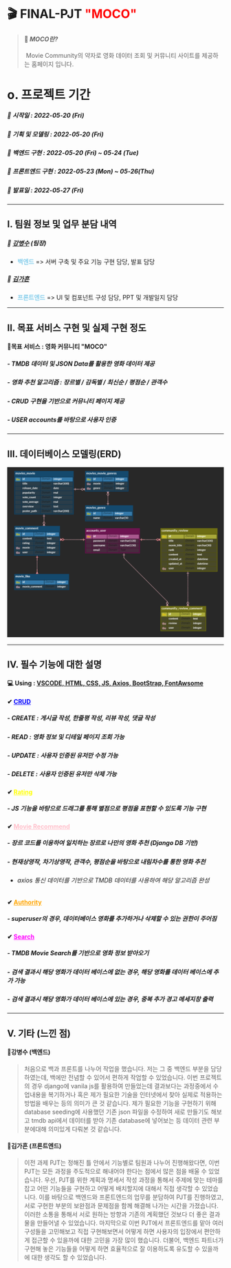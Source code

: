# 🎬 FINAL-PJT <span style="color:red">"MOCO"</span>

> #### 🔹 ***MOCO란?*** 
>
> ​				Movie Community의 약자로 영화 데이터 조회 및 커뮤니티 사이트를 제공하는 홈페이지 입니다.





# 	o. 프로젝트 기간

##### 			💜 시작일 : 2022-05-20 (Fri)

##### 			🧡 기획 및 모델링 : 2022-05-20 (Fri)

##### 			💛 백엔드 구현 : 2022-05-20 (Fri) ~  05-24 (Tue)

##### 			💚 프론트엔드 구현 : 2022-05-23 (Mon) ~ 05-26(Thu)

##### 			💙 발표일 : 2022-05-27 (Fri)



---



## 	I. 팀원 정보 및 업무 분담 내역

##### 			🤴 <u>강병수</u> (팀장) 

   -  <span style="color:skyblue">**백엔드**</span> => 서버 구축 및 주요 기능 구현 담당, 발표 담당

##### 			👸 <u>김가흔</u> 

- <span style="color:skyblue">**프론트엔드** </span>=> UI 및 컴포넌트 구성 담당, PPT 및 개발일지 담당



---



## 	II. 목표 서비스 구현 및 실제 구현 정도

#### 			🎯목표 서비스 : 영화 커뮤니티 "MOCO"

##### 							-  TMDB 데이터 및 JSON Data를 활용한 영화 데이터 제공

##### 							-  영화 추천 알고리즘 : 장르별 / 감독별 / 최신순 / 평점순 / 관객수

##### 							-  CRUD 구현을 기반으로 커뮤니티 페이지 제공

##### 							-  USER accounts를 바탕으로 사용자 인증 



---



## 	III. 데이터베이스 모델링(ERD)



![image-20220520152302252](README.assets/image-20220520152302252.png)



---



## 	IV. 필수 기능에 대한 설명

#### 			💻 Using : <u>VSCODE, HTML, CSS, JS, Axios, BootStrap, FontAwsome</u>

#### 			✔   <span style="color:blue"><u>CRUD</u></span>

##### 						-	*CREATE*  : 게시글 작성, 한줄평 작성, 리뷰 작성, 댓글 작성

##### 						-	*READ*  : 영화 정보 및 디테일 페이지 조회 가능

##### 						-	*UPDATE*  : 사용자 인증된 유저만 수정 가능

##### 						-	*DELETE*  :  사용자 인증된 유저만 삭제 가능



#### 			✔   <span style="color:yellow"><u>Rating</u></span>

##### 						-	JS 기능을 바탕으로 드래그를 통해 별점으로  평점을 표현할 수 있도록 기능 구현



#### 			✔   <span style="color:pink"><u>Movie Recommend</u></span>

##### 						-	장르 코드를 이용하여 일치하는 장르로 나만의 영화 추천 (Django DB 기반)

##### 						-	현재상영작, 차기상영작, 관객수, 평점순을 바탕으로 내림차수를 통한 영화 추천

- ###### axios 통신 데이터를 기반으로 TMDB 데이터를 사용하여 해당 알고리즘 완성



#### ✔   <span style="color:orange"><u>Authority</u></span>

##### -    superuser의 경우, 데이터베이스 영화를 추가하거나 삭제할 수 있는 권한이 주어짐



#### ✔   <span style="color:magenta"><u>Search</u></span>

##### -    TMDB Movie Search를 기반으로 영화 정보 받아오기

##### -    검색 결과시 해당 영화가 데이터 베이스에 없는 경우, 해당 영화를 데이터 베이스에 추가 가능

##### -    검색 결과시 해당 영화가 데이터 베이스에 있는 경우, 중복 추가 경고 메세지창 출력



---



## 	V. 기타 (느낀 점)

#### 			🤴강병수 (백엔드)

> 처음으로 백과 프론트를 나누어 작업을  했습니다.  저는 그 중 백엔드 부분을 담당하였는데, 백에만 전념할 수 있어서 편하게  작업할 수 있었습니다. 이번 프로젝트의 경우 django에 vanila js를 활용하여 만들었는데 결과보다는 과정중에서 수업내용을 복기하거나 혹은 제가 필요한 기술을 인터넷에서 찾아 실제로 적용하는방법을 배우는 등의 의미가 큰 것 같습니다. 제가 필요한 기능을 구현하기 위해 database seeding에 사용했던 기존 json 파일을 수정하여 새로 만들기도 해보고 tmdb api에서 데이터를 받아 기존 database에 넣어보는 등 데이터 관련 부분에대해 의미있게 다뤄본 것 같습니다.

#### 			👸김가흔 (프론트엔드)

> 이전 과제 PJT는 정해진 틀 안에서 기능별로 팀원과 나누어 진행해왔다면, 이번 PJT는 모든 과정을 주도적으로 해내어야 한다는 점에서 많은 점을 배울 수 있었습니다. 우선, PJT를 위한 계획과 명세서 작성 과정을 통해서 주제에 맞는 테마를 잡고 어떤 기능들을 구현하고 어떻게 배치할지에 대해서 직접 생각할 수 있었습니다. 이를 바탕으로 백엔드와 프론트엔드의 업무를 분담하여 PJT를 진행하였고, 서로 구현한 부분의 보완점과 문제점을 함께 해결해 나가는 시간을 가졌습니다. 이러한 소통을 통해서 서로 원하는 방향과 기존의 계획했던 것보다 더 좋은 결과물을 만들어낼 수 있었습니다.  마지막으로 이번 PJT에서 프론트엔드를 맡아 여러 구성들을 고민해보고 직접 구현해보면서 어떻게 하면 사용자의 입장에서 편안하게 접근할 수 있을까에 대한 고민을 가장 많이 했습니다. 더불어, 백엔드 파트너가 구현해 놓은 기능들을 어떻게 하면 효율적으로 잘 이용하도록 유도할 수 있을까에 대한 생각도 할 수 있었습니다.




